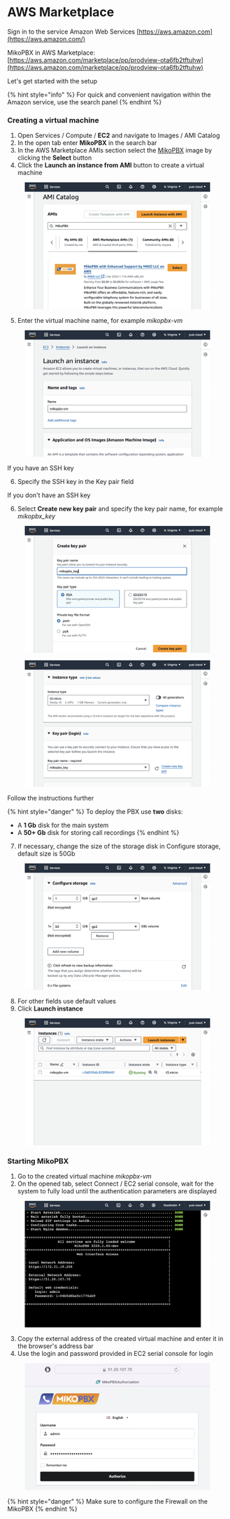 # AWS Marketplace

Sign in to the service Amazon Web Services [https://aws.amazon.com](https://aws.amazon.com/)

MikoPBX in AWS Marketplace: [https://aws.amazon.com/marketplace/pp/prodview-ota6fb2tftuhw](https://aws.amazon.com/marketplace/pp/prodview-ota6fb2tftuhw)

Let's get started with the setup

{% hint style="info" %}
For quick and convenient navigation within the Amazon service, use the search panel
{% endhint %}

### Creating a virtual machine <a href="#creating-a-virtual-machine" id="creating-a-virtual-machine"></a>

1. Open Services / Compute / **EC2** and navigate to Images / AMI Catalog
2. In the open tab enter **MikoPBX** in the search bar
3. In the AWS Marketplace AMIs section select the [MikoPBX](https://aws.amazon.com/marketplace/pp/prodview-ota6fb2tftuhw) image by clicking the **Select** button
4. Click the **Launch an instance from AMI** button to create a virtual machine

<figure><img src="../../../.gitbook/assets/MikoPBXAmazonInstallation_s_12.png" alt=""><figcaption></figcaption></figure>

5. Enter the virtual machine name, for example _mikopbx-vm_

<figure><img src="../../../.gitbook/assets/MikoPBXAmazonInstallation_s_2.png" alt=""><figcaption></figcaption></figure>

If you have an SSH key

6. Specify the SSH key in the Key pair field

If you don't have an SSH key

6. Select **Create new key pair** and specify the key pair name, for example _mikopbx\_key_

<figure><img src="../../../.gitbook/assets/MikoPBXAmazonInstallation_s_3.png" alt=""><figcaption></figcaption></figure>

<figure><img src="../../../.gitbook/assets/MikoPBXAmazonInstallation_s_4.png" alt=""><figcaption></figcaption></figure>

Follow the instructions further

{% hint style="danger" %}
To deploy the PBX use **two** disks:

* A **1 Gb** disk for the main system
* A **50+ Gb** disk for storing call recordings
{% endhint %}

7. If necessary, change the size of the storage disk in Configure storage, default size is 50Gb

<figure><img src="../../../.gitbook/assets/MikoPBXAmazonInstallation_s_7.png" alt=""><figcaption></figcaption></figure>

8. For other fields use default values
9. Click **Launch instance**

<figure><img src="../../../.gitbook/assets/MikoPBXAmazonInstallation_s_8.png" alt=""><figcaption></figcaption></figure>

### Starting MikoPBX <a href="#starting-mikopbx" id="starting-mikopbx"></a>

1. Go to the created virtual machine _mikopbx-vm_
2. On the opened tab, select Connect / EC2 serial console, wait for the system to fully load until the authentication parameters are displayed

<figure><img src="../../../.gitbook/assets/MikoPBXAmazonInstallation_s_9.png" alt=""><figcaption></figcaption></figure>

3. Copy the external address of the created virtual machine and enter it in the browser's address bar
4. Use the login and password provided in EC2 serial console for login

<figure><img src="../../../.gitbook/assets/MikoPBXAmazonInstallation_s_11.png" alt=""><figcaption></figcaption></figure>

{% hint style="danger" %}
Make sure to configure the Firewall on the MikoPBX
{% endhint %}
